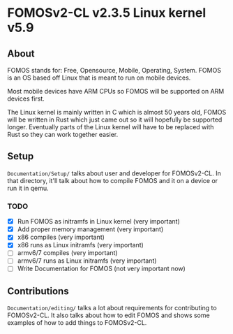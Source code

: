 # FOMOSv2-CL v2.3.5  Linux kernel v5.9


## About
FOMOS stands for: Free, Opensource, Mobile, Operating, System. FOMOS is an OS based off Linux that is meant to run on
mobile devices.

Most mobile devices have ARM CPUs so FOMOS will be supported on ARM devices first.

The Linux kernel is mainly written in C which is almost 50 years old, FOMOS will be written in Rust which just came out 
so it will hopefully be supported longer. Eventually parts of the Linux kernel will have to be replaced with Rust so 
they can work together easier.

## Setup
``Documentation/Setup/`` talks about user and developer for FOMOSv2-CL. In that directory, it'll talk about how to 
compile FOMOS and it on a device or run it in qemu.

### TODO
- [x] Run FOMOS as initramfs in Linux kernel (very important)
- [x] Add proper memory management (very important)
- [x] x86 compiles (very important)
- [x] x86 runs as Linux initramfs (very important)
- [ ] armv6/7 compiles (very important)
- [ ] armv6/7 runs as Linux initramfs (very important)  
- [ ] Write Documentation for FOMOS (not very important now)

## Contributions
``Documentation/editing/`` talks a lot about requirements for contributing to FOMOSv2-CL. It also talks about how to 
edit FOMOS and shows some examples of how to add things to FOMOSv2-CL.